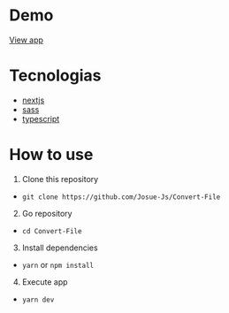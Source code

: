 # Demo

[View app](https://convert-file.vercel.app)


# Tecnologias
* [nextjs](https://nextjs.org)
* [sass](https://router.vuejs.org)
* [typescript](https://www.typescriptlang.org)


# How to use

1. Clone this repository

*  `git clone https://github.com/Josue-Js/Convert-File`

2. Go repository 
* `cd Convert-File`

3. Install dependencies
* `yarn` or `npm install`

4. Execute app
* `yarn dev`
